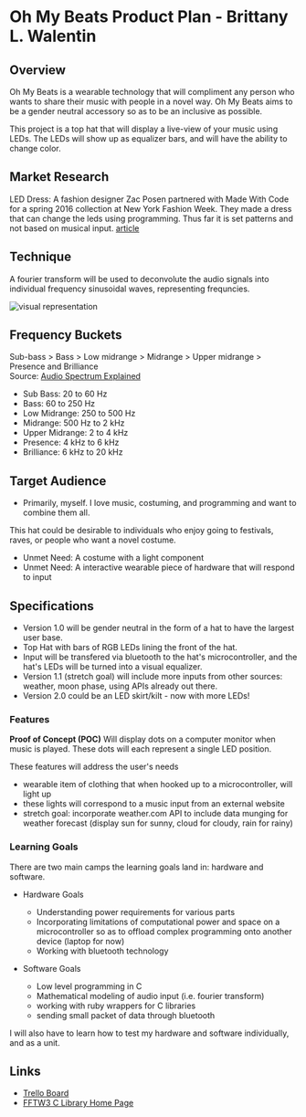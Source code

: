 # Oh My Beats Product Plan - Brittany L. Walentin

## Overview
Oh My Beats is a wearable technology that will compliment any person who wants to share their music with people in a novel way.  Oh My Beats aims to be a gender neutral accessory so as to be an inclusive as possible.

This project is a top hat that will display a live-view of your music using LEDs. The LEDs will show up as equalizer bars, and will have the ability to change color.

## Market Research
LED Dress: A fashion designer Zac Posen partnered with Made With Code for a spring 2016 collection at New York Fashion Week. They made a dress that can change the leds using programming. Thus far it is set patterns and not based on musical input.
[article](http://www.adweek.com/adfreak/zac-posen-debuts-led-dress-made-and-female-coders-166801)

## Technique
A fourier transform will be used to deconvolute the audio signals into individual frequency sinusoidal waves, representing frequncies.

![visual representation](http://www.revisemri.com/images/ft.gif)

## Frequency Buckets
Sub-bass > Bass > Low midrange > Midrange > Upper midrange > Presence and Brilliance  
Source: [Audio Spectrum Explained](http://www.teachmeaudio.com/mixing/techniques/audio-spectrum)  
* Sub Bass: 20 to 60 Hz
* Bass: 60 to 250 Hz
* Low Midrange: 250 to 500 Hz
* Midrange: 500 Hz to 2 kHz
* Upper Midrange: 2 to 4 kHz
* Presence: 4 kHz to 6 kHz
* Brilliance: 6 kHz to 20 kHz

## Target Audience
- Primarily, myself.  I love music, costuming, and programming and want to combine them all.

This hat could be desirable to individuals who enjoy going to festivals, raves, or people who want a novel costume.

- Unmet Need: A costume with a light component
- Unmet Need: A interactive wearable piece of hardware that will respond to input

## Specifications
- Version 1.0 will be gender neutral in the form of a hat to have the largest user base.
- Top Hat with bars of RGB LEDs lining the front of the hat.
- Input will be transfered via bluetooth to the hat's microcontroller, and the hat's LEDs will be turned into a visual equalizer.
- Version 1.1 (stretch goal) will include more inputs from other sources: weather, moon phase, using APIs already out there.
- Version 2.0 could be an LED skirt/kilt - now with more LEDs!

### Features
**Proof of Concept (POC)**
Will display dots on a computer monitor when music is played. These dots will each represent a single LED position.

These features will address the user's needs
- wearable item of clothing that when hooked up to a microcontroller, will light up
- these lights will correspond to a music input from an external website
- stretch goal: incorporate weather.com API to include data munging for weather forecast (display sun for sunny, cloud for cloudy, rain for rainy)

### Learning Goals
There are two main camps the learning goals land in: hardware and software.

* Hardware Goals  
  * Understanding power requirements for various parts
  * Incorporating limitations of computational power and space on a microcontroller so as to offload complex programming onto another device (laptop for now)
  * Working with bluetooth technology

* Software Goals  
  * Low level programming in C
  * Mathematical modeling of audio input (i.e. fourier transform)
  * working with ruby wrappers for C libraries
  * sending small packet of data through bluetooth

I will also have to learn how to test my hardware and software individually, and as a unit.

## Links
* [Trello Board](https://trello.com/b/vTjSs1My/oh-my-beats-don-t-you-look-wonderful)
* [FFTW3 C Library Home Page](http://www.fftw.org)
